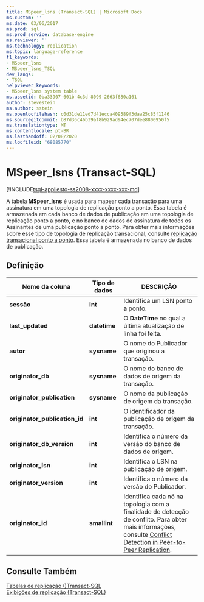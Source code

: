 ```yaml
---
title: MSpeer_lsns (Transact-SQL) | Microsoft Docs
ms.custom: ''
ms.date: 03/06/2017
ms.prod: sql
ms.prod_service: database-engine
ms.reviewer: ''
ms.technology: replication
ms.topic: language-reference
f1_keywords:
- MSpeer_lsns
- MSpeer_lsns_TSQL
dev_langs:
- TSQL
helpviewer_keywords:
- MSpeer_lsns system table
ms.assetid: 0ba33907-601b-4c3d-8099-2663f680a161
author: stevestein
ms.author: sstein
ms.openlocfilehash: c0d31de11ed7d41ecca409589f3daa25c85f1146
ms.sourcegitcommit: b87d36c46b39af8b929ad94ec707dee8800950f5
ms.translationtype: MT
ms.contentlocale: pt-BR
ms.lasthandoff: 02/08/2020
ms.locfileid: "68085770"
---
```

# <a name="mspeer_lsns-transact-sql"></a>MSpeer_lsns (Transact-SQL)
[!INCLUDE[tsql-appliesto-ss2008-xxxx-xxxx-xxx-md](../../includes/tsql-appliesto-ss2008-xxxx-xxxx-xxx-md.md)]

  A tabela **MSpeer_lsns** é usada para mapear cada transação para uma assinatura em uma topologia de replicação ponto a ponto. Essa tabela é armazenada em cada banco de dados de publicação em uma topologia de replicação ponto a ponto, e no banco de dados de assinatura de todos os Assinantes de uma publicação ponto a ponto. Para obter mais informações sobre esse tipo de topologia de replicação transacional, consulte [replicação transacional ponto a ponto](../../relational-databases/replication/transactional/peer-to-peer-transactional-replication.md). Essa tabela é armazenada no banco de dados de publicação.  
  
## <a name="definition"></a>Definição  
  
|Nome da coluna|Tipo de dados|DESCRIÇÃO|  
|-----------------|---------------|-----------------|  
|**sessão**|**int**|Identifica um LSN ponto a ponto.|  
|**last_updated**|**datetime**|O **DateTime** no qual a última atualização de linha foi feita.|  
|**autor**|**sysname**|O nome do Publicador que originou a transação.|  
|**originator_db**|**sysname**|O nome do banco de dados de origem da transação.|  
|**originator_publication**|**sysname**|O nome da publicação de origem da transação.|  
|**originator_publication_id**|**int**|O identificador da publicação de origem da transação.|  
|**originator_db_version**|**int**|Identifica o número da versão do banco de dados de origem.|  
|**originator_lsn**|**int**|Identifica o LSN na publicação de origem.|  
|**originator_version**|**int**|Identifica o número da versão do Publicador.|  
|**originator_id**|**smallint**|Identifica cada nó na topologia com a finalidade de detecção de conflito. Para obter mais informações, consulte [Conflict Detection in Peer-to-Peer Replication](../../relational-databases/replication/transactional/peer-to-peer-conflict-detection-in-peer-to-peer-replication.md).|  
  
## <a name="see-also"></a>Consulte Também  
 [Tabelas de replicação &#40;&#41;Transact-SQL](../../relational-databases/system-tables/replication-tables-transact-sql.md)   
 [Exibições de replicação &#40;Transact-SQL&#41;](../../relational-databases/system-views/replication-views-transact-sql.md)  
  
  
